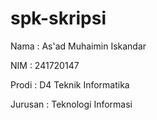# spk-skripsi

Nama    : As'ad Muhaimin Iskandar

NIM     : 241720147

Prodi   : D4 Teknik Informatika

Jurusan : Teknologi Informasi

